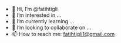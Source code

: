 - 👋 Hi, I’m @fatihtigli
- 👀 I’m interested in ...
- 🌱 I’m currently learning ...
- 💞️ I’m looking to collaborate on ...
- 📫 How to reach me: fatihtigli1@gmail.com

<!---
fatihtigli/fatihtigli is a ✨ special ✨ repository because its `README.md` (this file) appears on your GitHub profile.
You can click the Preview link to take a look at your changes.
--->
